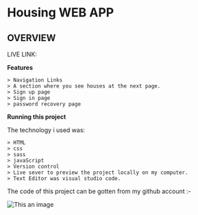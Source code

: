 # Housing WEB APP
## OVERVIEW
LIVE LINK:


**Features**
```
> Navigation Links
> A section where you see houses at the next page.
> Sign up page
> Sign in page
> password recovery page
```
**Running this project**

The technology i used was:
```
> HTML
> css
> sass
> javaScript
> Version control
> Live sever to preview the project locally on my computer.
> Text Editor was visual studio code.
```



The code of this project can be gotten from my github account :-

![This an image](https://123goodmorningquotes.com/wp-content/uploads/2020/05/Thank-You-GIF-1.gif)
